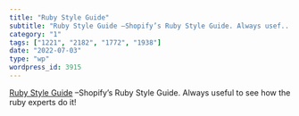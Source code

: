 ```yaml
---
title: "Ruby Style Guide"
subtitle: "Ruby Style Guide –Shopify’s Ruby Style Guide. Always usef..."
category: "1"
tags: ["1221", "2182", "1772", "1938"]
date: "2022-07-03"
type: "wp"
wordpress_id: 3915
---
```

[ Ruby Style Guide]( https://ruby-style-guide.shopify.dev/) –Shopify’s Ruby Style Guide. Always useful to see how the ruby experts do it!